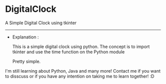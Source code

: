 # DigitalClock
A Simple Digital Clock using tkinter
***
- Explanation :


  This is a simple digital clock using python.
  The concept is to import tkinter and use the time function on the Python module


  Pretty simple.

I'm still learning  about Python, Java and many more! Contact me if you want to disscuss or if you have any intention on taking me to learn together! :D
